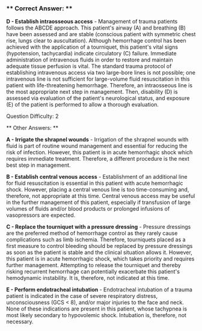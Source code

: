 ### ** Correct Answer: **

**D - Establish intraosseous access** - Management of trauma patients follows the ABCDE approach. This patient's airway (A) and breathing (B) have been assessed and are stable (conscious patient with symmetric chest rise, lungs clear to auscultation). Although hemorrhage control has been achieved with the application of a tourniquet, this patient's vital signs (hypotension, tachycardia) indicate circulatory (C) failure. Immediate administration of intravenous fluids in order to restore and maintain adequate tissue perfusion is vital. The standard trauma protocol of establishing intravenous access via two large-bore lines is not possible; one intravenous line is not sufficient for large-volume fluid resuscitation in this patient with life-threatening hemorrhage. Therefore, an intraosseous line is the most appropriate next step in management. Then, disability (D) is assessed via evaluation of the patient's neurological status, and exposure (E) of the patient is performed to allow a thorough evaluation.

Question Difficulty: 2

** Other Answers: **

**A - Irrigate the shrapnel wounds** - Irrigation of the shrapnel wounds with fluid is part of routine wound management and essential for reducing the risk of infection. However, this patient is in acute hemorrhagic shock which requires immediate treatment. Therefore, a different procedure is the next best step in management.

**B - Establish central venous access** - Establishment of an additional line for fluid resuscitation is essential in this patient with acute hemorrhagic shock. However, placing a central venous line is too time-consuming and, therefore, not appropriate at this time. Central venous access may be useful in the further management of this patient, especially if transfusion of large volumes of fluids and/or blood products or prolonged infusions of vasopressors are expected.

**C - Replace the tourniquet with a pressure dressing** - Pressure dressings are the preferred method of hemorrhage control as they rarely cause complications such as limb ischemia. Therefore, tourniquets placed as a first measure to control bleeding should be replaced by pressure dressings as soon as the patient is stable and the clinical situation allows it. However, this patient is in acute hemorrhagic shock, which takes priority and requires further management. Attempting to release the tourniquet and thereby risking recurrent hemorrhage can potentially exacerbate this patient's hemodynamic instability. It is, therefore, not indicated at this time.

**E - Perform endotracheal intubation** - Endotracheal intubation of a trauma patient is indicated in the case of severe respiratory distress, unconsciousness (GCS < 8), and/or major injuries to the face and neck. None of these indications are present in this patient, whose tachypnea is most likely secondary to hypovolemic shock. Intubation is, therefore, not necessary.

